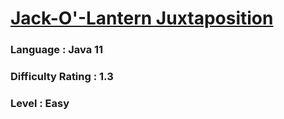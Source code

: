# [Jack-O'-Lantern Juxtaposition](https://open.kattis.com/problems/jackolanternjuxtaposition)

### Language : Java 11

### Difficulty Rating : 1.3

### Level : Easy
